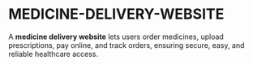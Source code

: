 # MEDICINE-DELIVERY-WEBSITE
A **medicine delivery website** lets users order medicines, upload prescriptions, pay online, and track orders, ensuring secure, easy, and reliable healthcare access.
